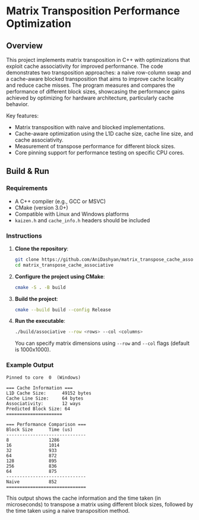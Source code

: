 # Matrix Transposition Performance Optimization

## Overview

This project implements matrix transposition in C++ with optimizations that exploit cache associativity for improved performance. The code demonstrates two transposition approaches: a naive row-column swap and a cache-aware blocked transposition that aims to improve cache locality and reduce cache misses. The program measures and compares the performance of different block sizes, showcasing the performance gains achieved by optimizing for hardware architecture, particularly cache behavior.

Key features:
- Matrix transposition with naive and blocked implementations.
- Cache-aware optimization using the L1D cache size, cache line size, and cache associativity.
- Measurement of transpose performance for different block sizes.
- Core pinning support for performance testing on specific CPU cores.

## Build & Run

### Requirements
- A C++ compiler (e.g., GCC or MSVC)
- CMake (version 3.0+)
- Compatible with Linux and Windows platforms
- `kaizen.h` and `cache_info.h` headers should be included

### Instructions

1. **Clone the repository**:
   ```bash
   git clone https://github.com/AniDashyan/matrix_transpose_cache_associative
   cd matrix_transpose_cache_associative
   ```

2. **Configure the project using CMake**:
   ```bash
   cmake -S . -B build
   ```

3. **Build the project**:
   ```bash
   cmake --build build --config Release
   ```

4. **Run the executable**:
   ```bash
   ./build/associative --row <rows> --col <columns>
   ```
   You can specify matrix dimensions using `--row` and `--col` flags (default is 1000x1000).

### Example Output

```
Pinned to core  0  (Windows)

=== Cache Information === 
L1D Cache Size:      49152 bytes
Cache Line Size:     64 bytes
Associativity:       12 ways
Predicted Block Size: 64
=====================

=== Performance Comparison === 
Block Size      Time (us)      
------------------------------ 
8               1286
16              1014
32              933
64              872
128             895
256             836
64              875
------------------------------
Naive           852
==============================
```

This output shows the cache information and the time taken (in microseconds) to transpose a matrix using different block sizes, followed by the time taken using a naive transposition method.
